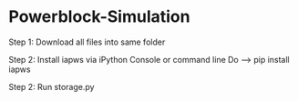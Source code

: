 # Powerblock-Simulation

Step 1: Download all files into same folder

Step 2: Install iapws via iPython Console or command line 
  Do --> pip install iapws 

Step 2: Run storage.py

